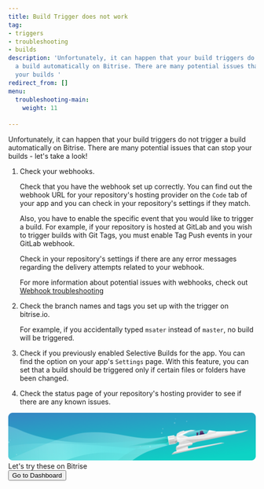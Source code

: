 ```yaml
---
title: Build Trigger does not work
tag:
- triggers
- troubleshooting
- builds
description: 'Unfortunately, it can happen that your build triggers do not trigger
  a build automatically on Bitrise. There are many potential issues that can stop
  your builds '
redirect_from: []
menu:
  troubleshooting-main:
    weight: 11

---
```

Unfortunately, it can happen that your build triggers do not trigger a build automatically on Bitrise. There are many potential issues that can stop your builds - let's take a look!

1. Check your webhooks.

   Check that you have the webhook set up correctly. You can find out the webhook URL for your repository's hosting provider on the `Code` tab of your app and you can check in your repository's settings if they match.

   Also, you have to enable the specific event that you would like to trigger a build. For example, if your repository is hosted at GitLab and you wish to trigger builds with Git Tags, you must enable Tag Push events in your GitLab webhook.

   Check in your repository's settings if there are any error messages regarding the delivery attempts related to your webhook.

   For more information about potential issues with webhooks, check out [Webhook troubleshooting](/webhooks/troubleshooting)
2. Check the branch names and tags you set up with the trigger on bitrise.io.

   For example, if you accidentally typed `msater` instead of `master`, no build will be triggered.
3. Check if you previously enabled Selective Builds for the app. You can find the option on your app's `Settings` page. With this feature, you can set that a build should be triggered only if certain files or folders have been changed.
4. Check the status page of your repository's hosting provider to see if there are any known issues.

<div class="banner"> <img src="/assets/images/banner-bg-888x170.png" style="border: none;"> <div class="deploy-text">Let's try these on Bitrise</div> <a target="_blank" href="https://app.bitrise.io/dashboard/builds"><button class="button">Go to Dashboard</button></a> </div>